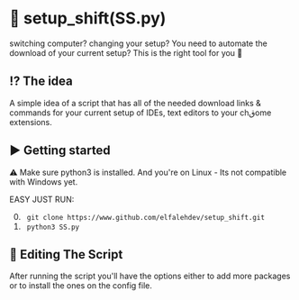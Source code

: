 # :crystal_ball: setup_shift(SS.py) 
switching computer? changing your setup? You need to automate the download of your current setup?  This is the right tool for you :incoming_envelope:

## :interrobang: The idea 
A simple idea of a script that has all of the needed download links & commands for your current setup of IDEs, text editors to your chقome extensions. 

## :arrow_forward: Getting started 
:warning: Make sure python3 is installed. And you're on Linux - Its not compatible with Windows yet.

EASY JUST RUN: 

0. ``` git clone https://www.github.com/elfalehdev/setup_shift.git```
1. ``` python3 SS.py```

## :wrench: Editing The Script
After running the script you'll have the options either to add more packages or to install the ones on the config file. 
